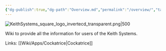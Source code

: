 ```yaml
---
{"dg-publish":true,"dg-path":"Overview.md","permalink":"/overview/","tags":["gardenEntry"],"updated":"2025-06-19T08:56:15.334-04:00"}
---
```


![KeithSystems_square_logo_invertecd_transparent.png|500](/img/user/Wiki/attachments/KeithSystems_square_logo_invertecd_transparent.png)

Wiki to provide all the information for users of the Keith Systems.

Links:
[[Wiki/Apps/Cockatrice\|Cockatrice]]
